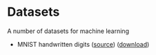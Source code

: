 # Datasets
A number of datasets for machine learning

+ MNIST handwritten digits
  ([source](http://yann.lecun.com/exdb/mnist/))
  ([download](https://github.com/nthend/datasets/releases/tag/mnist_digits_v1))

